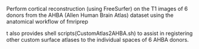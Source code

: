 Perform cortical reconstruction (using FreeSurfer) on the T1 images of 6 donors from the AHBA (Allen Human Brain Atlas) dataset using the anatomical workflow of fmriprep

t also provides shell scripts(CustomAtlas2AHBA.sh) to assist in registering other custom surface atlases to the individual spaces of 6 AHBA donors.